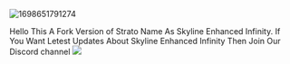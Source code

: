 ![1698651791274](https://github.com/Ishan0981/Skyline-Enhanced-Infinity/assets/145665569/11d0de3b-deb1-419b-a081-97f4373b945e)

Hello This A Fork Version of Strato
Name As Skyline Enhanced Infinity.
 If You Want Letest Updates About Skyline Enhanced Infinity Then Join Our Discord channel <a href="https://discord.com/invite/hfZHSEHsrq" target="_blank">
        <img src="https://img.shields.io/discord/1104386300750082081.svg?label=&logo=discord&logoColor=ffffff&color=5865F2&labelColor=404EED">
